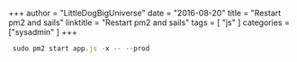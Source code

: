 +++
author = "LittleDogBigUniverse"
date = "2016-08-20"
title = "Restart pm2 and sails"
linktitle = "Restart pm2 and sails"
tags = [ "js" ]
categories = ["sysadmin" ]
+++

```javascript
 sudo pm2 start app.js -x -- --prod
```